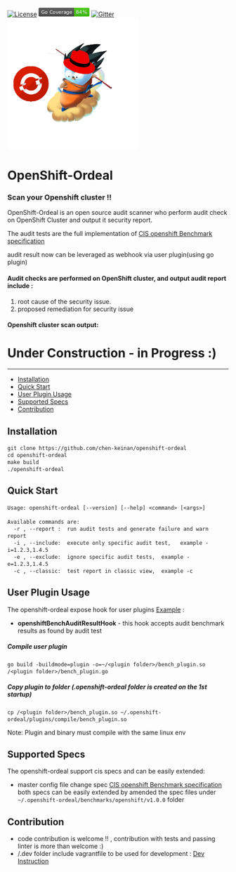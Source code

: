 [![License](https://img.shields.io/badge/License-Apache%202.0-blue.svg)](https://github.com/chen-keinan/openshift-ordeal/blob/main/LICENSE)
<img src="./pkg/img/coverage_badge.png" alt="test coverage badge">
[![Gitter](https://badges.gitter.im/beacon-sec/openshift-ordeal.svg)](https://gitter.im/beacon-sec/openshift-ordeal?utm_source=badge&utm_medium=badge&utm_campaign=pr-badge)
<br><img src="./pkg/img/openshift-ordeal.png" width="300" alt="openshift-ordeal logo"><br>
# OpenShift-Ordeal

###  Scan your Openshift cluster !!
OpenShift-Ordeal is an open source audit scanner who perform audit check on OpenShift Cluster and output it security report.

The audit tests are the full implementation of [CIS openshift Benchmark specification](https://www.cisecurity.org/benchmark/openshift/) <br>

audit result now can be leveraged as webhook via user plugin(using go plugin)
#### Audit checks are performed on OpenShift cluster, and output audit report include :
 1.  root cause of the security issue.
 2. proposed remediation for security issue

#### Openshift cluster scan output:



# Under Construction - in Progress :)

--------------------------------------------------------------------------------------------------------

* [Installation](#installation)
* [Quick Start](#quick-start)
* [User Plugin Usage](#user-plugin-usage)
* [Supported Specs](#supported-specs)
* [Contribution](#Contribution)

## Installation

```
git clone https://github.com/chen-keinan/openshift-ordeal
cd openshift-ordeal
make build
./openshift-ordeal
```

## Quick Start

```
Usage: openshift-ordeal [--version] [--help] <command> [<args>]

Available commands are:
  -r , --report :  run audit tests and generate failure and warn report
  -i , --include:  execute only specific audit test,   example -i=1.2.3,1.4.5
  -e , --exclude:  ignore specific audit tests,  example -e=1.2.3,1.4.5
  -c , --classic:  test report in classic view,  example -c

```
## User Plugin Usage
The openshift-ordeal expose hook for user plugins [Example](https://github.com/chen-keinan/openshift-ordeal/tree/master/examples/plugins) :
- **openshiftBenchAuditResultHook** - this hook accepts audit benchmark results as found by audit test

##### Compile user plugin
```
go build -buildmode=plugin -o=~/<plugin folder>/bench_plugin.so /<plugin folder>/bench_plugin.go
```
##### Copy plugin to folder (.openshift-ordeal folder is created on the 1st startup)
```
cp /<plugin folder>/bench_plugin.so ~/.openshift-ordeal/plugins/compile/bench_plugin.so
```
Note: Plugin and binary must compile with the same linux env
## Supported Specs
The openshift-ordeal support cis specs and can be easily extended:
- master config file change spec [CIS openshift Benchmark specification](https://www.cisecurity.org/benchmark/openshift/)
both specs can be easily extended by amended the spec files under ```~/.openshift-ordeal/benchmarks/openshift/v1.0.0``` folder

## Contribution
- code contribution is welcome !! , contribution with tests and passing linter is more than welcome :)
- /.dev folder include vagrantfile to be used for development : [Dev Instruction](https://github.com/chen-keinan/openshift-ordeal/tree/master/.dev)
